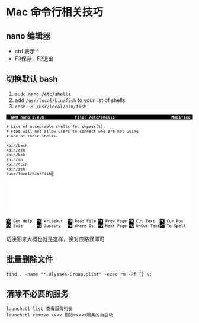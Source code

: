 # Mac 命令行相关技巧

## nano 编辑器

+ ctrl 表示 ^
+ F3保存，F2退出

## 切换默认 bash

1. `sudo nano /etc/shells`
2. add `/usr/local/bin/fish` to your list of shells
3. `chsh -s /usr/local/bin/fish`

![cmd1](./_resources/cmd1.jpg)

切换回来大概也就是这样，换对应路径即可

## 批量删除文件

    find . -name "*.Ulysses-Group.plist" -exec rm -Rf {} \;

## 清除不必要的服务

    launchctl list 查看服务列表
    launchctl remove xxxx 删除xxxxx服务的自启动
